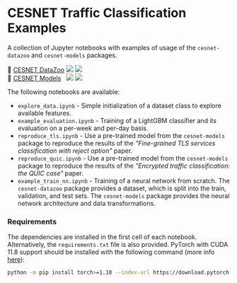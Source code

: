 # CESNET Traffic Classification Examples 
A collection of Jupyter notebooks with examples of usage of the `cesnet-datazoo` and `cesnet-models` packages.

:frog: [CESNET DataZoo](https://github.com/CESNET/cesnet-datazoo) [![](https://img.shields.io/pypi/v/cesnet-datazoo)](https://pypi.org/project/cesnet-datazoo/) [![](https://img.shields.io/badge/docs-cesnet--datazoo-blue.svg)](https://cesnet.github.io/cesnet-datazoo/)
<br/>
:brain: [CESNET Models](https://github.com/CESNET/cesnet-models)&nbsp;&nbsp;&nbsp;[![](https://img.shields.io/pypi/v/cesnet-models)](https://pypi.org/project/cesnet-models/) [![](https://img.shields.io/badge/docs-cesnet--models-blue.svg)](https://cesnet.github.io/cesnet-models/)


The following notebooks are available:

- `explore_data.ipynb` - Simple initialization of a dataset class to explore available features.
- `example_evaluation.ipynb` - Training of a LightGBM classifier and its evaluation on a per-week and per-day basis.
- `reproduce_tls.ipynb` - Use a pre-trained model from the `cesnet-models` package to reproduce the results of the *"Fine-grained TLS services classification with reject option"* paper.
- `reproduce_quic.ipynb` - Use a pre-trained model from the `cesnet-models` package to reproduce the results of the *"Encrypted traffic classification: the QUIC case"* paper.
- `example_train_nn.ipynb` - Training of a neural network from scratch. The `cesnet-datazoo` package provides a dataset, which is split into the train, validation, and test sets. The `cesnet-models` package provides the neural network architecture and data transformations.

### Requirements
The dependencies are installed in the first cell of each notebook. Alternatively, the `requirements.txt` file is also provided. PyTorch with CUDA 11.8 support should be installed with the following command (more info [here](https://pytorch.org/get-started/locally/)):

```bash
python -m pip install torch>=1.10 --index-url https://download.pytorch.org/whl/cu118
```